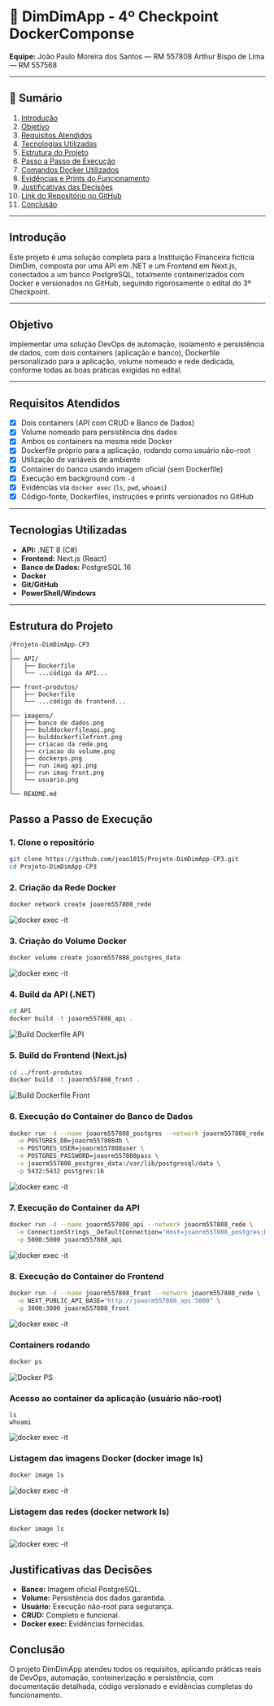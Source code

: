 # 🏦 DimDimApp - 4º Checkpoint DockerComponse

**Equipe:**
João Paulo Moreira dos Santos — RM 557808
Arthur Bispo de Lima — RM 557568

---

## 📑 Sumário

1. [Introdução](#introdução)
2. [Objetivo](#objetivo)
3. [Requisitos Atendidos](#requisitos-atendidos)
4. [Tecnologias Utilizadas](#tecnologias-utilizadas)
5. [Estrutura do Projeto](#estrutura-do-projeto)
6. [Passo a Passo de Execução](#passo-a-passo-de-execução)
7. [Comandos Docker Utilizados](#comandos-docker-utilizados)
8. [Evidências e Prints do Funcionamento](#evidências-e-prints-do-funcionamento)
9. [Justificativas das Decisões](#justificativas-das-decisões)
10. [Link do Repositório no GitHub](#link-do-repositório-no-github)
11. [Conclusão](#conclusão)

---

## Introdução

Este projeto é uma solução completa para a Instituição Financeira fictícia DimDim, composta por uma API em .NET e um Frontend em Next.js, conectados a um banco PostgreSQL, totalmente conteinerizados com Docker e versionados no GitHub, seguindo rigorosamente o edital do 3º Checkpoint.

---

## Objetivo

Implementar uma solução DevOps de automação, isolamento e persistência de dados, com dois containers (aplicação e banco), Dockerfile personalizado para a aplicação, volume nomeado e rede dedicada, conforme todas as boas práticas exigidas no edital.

---

## Requisitos Atendidos

* [x] Dois containers (API com CRUD e Banco de Dados)
* [x] Volume nomeado para persistência dos dados
* [x] Ambos os containers na mesma rede Docker
* [x] Dockerfile próprio para a aplicação, rodando como usuário não-root
* [x] Utilização de variáveis de ambiente
* [x] Container do banco usando imagem oficial (sem Dockerfile)
* [x] Execução em background com `-d`
* [x] Evidências via `docker exec` (`ls`, `pwd`, `whoami`)
* [x] Código-fonte, Dockerfiles, instruções e prints versionados no GitHub

---

## Tecnologias Utilizadas

* **API:** .NET 8 (C#)
* **Frontend:** Next.js (React)
* **Banco de Dados:** PostgreSQL 16
* **Docker**
* **Git/GitHub**
* **PowerShell/Windows**

---

## Estrutura do Projeto

```plaintext
/Projeto-DimDimApp-CP3
│
├── API/
│   ├── Dockerfile
│   └── ...código da API...
│
├── front-produtos/
│   ├── Dockerfile
│   └── ...código do frontend...
│
├── imagens/
│   ├── banco de dados.png
│   ├── bulddockerfileapi.png
│   ├── bulddockerfilefront.png
│   ├── criacao da rede.png
│   ├── criacao do volume.png
│   ├── dockerps.png
│   ├── run imag api.png
│   ├── run imag front.png
│   └── usuario.png
│
└── README.md
```

## Passo a Passo de Execução

### 1. Clone o repositório

```sh
git clone https://github.com/joao1015/Projeto-DimDimApp-CP3.git
cd Projeto-DimDimApp-CP3
```

### 2. Criação da Rede Docker

```sh
docker network create joaorm557808_rede
```

![docker exec -it](imagens/rede.png)

### 3. Criação do Volume Docker

```sh
docker volume create joaorm557808_postgres_data
```

![docker exec -it](imagens/volume.png)

### 4. Build da API (.NET)

```sh
cd API
docker build -t joaorm557808_api .
```

![Build Dockerfile API](imagens/bulddockerfileapi.png)

### 5. Build do Frontend (Next.js)

```sh
cd ../front-produtos
docker build -t joaorm557808_front .
```

![Build Dockerfile Front](imagens/bulddockerfilefront.png)

### 6. Execução do Container do Banco de Dados

```sh
docker run -d --name joaorm557808_postgres --network joaorm557808_rede \
  -e POSTGRES_DB=joaorm557808db \
  -e POSTGRES_USER=joaorm557808user \
  -e POSTGRES_PASSWORD=joaorm557808pass \
  -v joaorm557808_postgres_data:/var/lib/postgresql/data \
  -p 5432:5432 postgres:16
```

![docker exec -it](imagens/bancodados.png)

### 7. Execução do Container da API

```sh
docker run -d --name joaorm557808_api --network joaorm557808_rede \
  -e ConnectionStrings__DefaultConnection="Host=joaorm557808_postgres;Database=joaorm557808db;Username=joaorm557808user;Password=joaorm557808pass" \
  -p 5000:5000 joaorm557808_api
```

![docker exec -it](imagens/runapi.png)

### 8. Execução do Container do Frontend

```sh
docker run -d --name joaorm557808_front --network joaorm557808_rede \
  -e NEXT_PUBLIC_API_BASE="http://joaorm557808_api:5000" \
  -p 3000:3000 joaorm557808_front
```

![docker exec -it](imagens/runfront.png)

### Containers rodando

```sh
docker ps
```

![Docker PS](imagens/dockerps.png)

### Acesso ao container da aplicação (usuário não-root)

```docker exec -it joaorm557808_api sh
ls
whoami
```

![docker exec -it](imagens/usuario.png)

### Listagem das imagens Docker (docker image ls)

```sh
docker image ls
```
![docker exec -it](imagens/dockerimage.png)


### Listagem das redes (docker network ls)

```sh
docker image ls
```
![docker exec -it](imagens/dockerrede.png)


## Justificativas das Decisões

* **Banco:** Imagem oficial PostgreSQL.
* **Volume:** Persistência dos dados garantida.
* **Usuário:** Execução não-root para segurança.
* **CRUD:** Completo e funcional.
* **Docker exec:** Evidências fornecidas.


## Conclusão

O projeto DimDimApp atendeu todos os requisitos, aplicando práticas reais de DevOps, automação, conteinerização e persistência, com documentação detalhada, código versionado e evidências completas do funcionamento.
